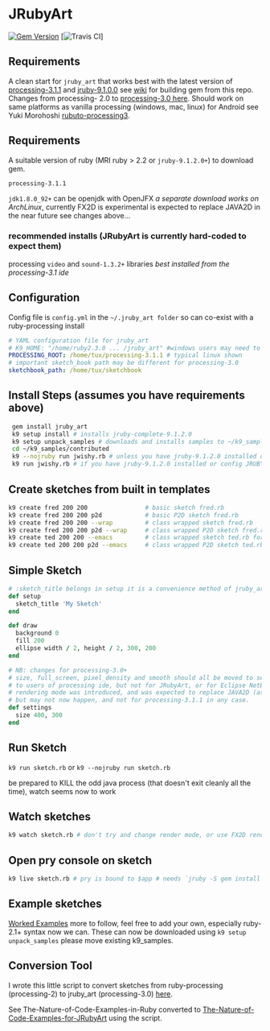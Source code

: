 
# JRubyArt
[![Gem Version](https://badge.fury.io/rb/jruby_art.svg)](http://badge.fury.io/rb/jruby_art)
[![Travis CI](https://travis-ci.org/ruby-processing/JRubyArt.svg)]

## Requirements
A clean start for `jruby_art` that works best with the latest version of [processing-3.1.1](https://github.com/processing/processing/releases) and [jruby-9.1.0.0](http://jruby.org/download) see [wiki](https://github.com/ruby-processing/JRubyArt/wiki/Building-latest-gem) for building gem from this repo.  Changes from processing- 2.0 to [processing-3.0 here](https://github.com/processing/processing/wiki/Changes-in-3.0). Should work on same platforms as vanilla processing (windows, mac, linux) for Android see Yuki Morohoshi [rubuto-processing3][].
## Requirements
 
A suitable version of ruby (MRI ruby > 2.2 or `jruby-9.1.2.0+`) to download gem. 

`processing-3.1.1`

`jdk1.8.0_92+` can be openjdk with OpenJFX _a separate download works on ArchLinux_, currently FX2D is experimental is expected to replace JAVA2D in the near future see changes above...

### recommended installs (JRubyArt is currently hard-coded to expect them)

processing `video` and `sound-1.3.2+` libraries _best installed from the processing-3.1 ide_


## Configuration

Config file is `config.yml` in the `~/.jruby_art folder` so can co-exist with a ruby-processing install

```yaml
# YAML configuration file for jruby_art
# K9_HOME: "/home/ruby2.3.0 ... /jruby_art" #windows users may need to set this
PROCESSING_ROOT: /home/tux/processing-3.1.1 # typical linux shown
# important sketch_book path may be different for processing-3.0
sketchbook_path: /home/tux/sketchbook 
```

## Install Steps (assumes you have requirements above) 

```bash
 gem install jruby_art
 k9 setup install # installs jruby-complete-9.1.2.0
 k9 setup unpack_samples # downloads and installs samples to ~/k9_samples
 cd ~/k9_samples/contributed
 k9 --nojruby run jwishy.rb # unless you have jruby-9.1.2.0 installed or config JRUBY: 'false'
 k9 run jwishy.rb # if you have jruby-9.1.2.0 installed or config JRUBY: 'false'
```
## Create sketches from built in templates
```bash
k9 create fred 200 200                # basic sketch fred.rb
k9 create fred 200 200 p2d            # basic P2D sketch fred.rb
k9 create fred 200 200 --wrap         # class wrapped sketch fred.rb
k9 create fred 200 200 p2d --wrap     # class wrapped P2D sketch fred.rb
k9 create ted 200 200 --emacs         # class wrapped sketch ted.rb for emacs / netbeans
k9 create ted 200 200 p2d --emacs     # class wrapped P2D sketch ted.rb for emacs / netbeans
```

## Simple Sketch
```ruby
# :sketch_title belongs in setup it is a convenience method of jruby_art-3.0+
def setup
  sketch_title 'My Sketch'
end

def draw
  background 0
  fill 200
  ellipse width / 2, height / 2, 300, 200
end

# NB: changes for processing-3.0+
# size, full_screen, pixel_density and smooth should all be moved to settings (this is hidden 
# to users of processing ide, but not for JRubyArt, or for Eclipse NetBeans users). The FX2D 
# rendering mode was introduced, and was expected to replace JAVA2D (as default rendering mode) 
# but may not now happen, and not for processing-3.1.1 in any case.
def settings
  size 400, 300
end
```
## Run Sketch
`k9 run sketch.rb`
or
`k9 --nojruby run sketch.rb`

be prepared to KILL the odd java process (that doesn't exit cleanly all the time), watch seems now to work

## Watch sketches
```bash
k9 watch sketch.rb # don't try and change render mode, or use FX2D render mode during watch yet
```
## Open pry console on sketch
```bash
k9 live sketch.rb # pry is bound to $app # needs `jruby -S gem install pry`
```
## Example sketches

[Worked Examples](https://github.com/ruby-processing/JRubyArt-examples) more to follow, feel free to add your own, especially ruby-2.1+ syntax now we can. These can now be downloaded using `k9 setup unpack_samples` please move existing k9_samples.

## Conversion Tool

I wrote this little script to convert sketches from ruby-processing (processing-2) to jruby_art (processing-3.0) [here](https://gist.github.com/monkstone/1a658bdda4ea21c204c5).

See The-Nature-of-Code-Examples-in-Ruby converted to [The-Nature-of-Code-Examples-for-JRubyArt](https://github.com/ruby-processing/The-Nature-of-Code-for-JRubyArt) using the script.

[rubuto-processing3]:https://github.com/hoshi-sano/ruboto-processing3
